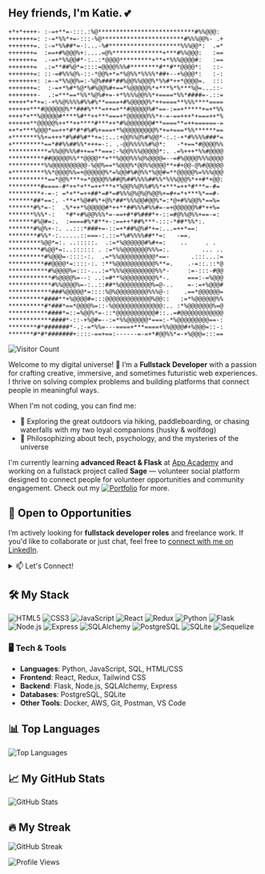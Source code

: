 ## Hey friends, I'm Katie. 💕

```plaintext
+*+*++++- :-=+**=-:::.:%@***************************#%%@@@:
+++++++=: :-=*%%*+=-:::-%@***********************#%%%@@%- .+
+++++++=. :-=*%%##*=-:...-%#********************%%%@@*:  .=*
+++++++=  :==+#%@@@%+:....=@%**************+***#%%@@@:   :==
+++++++=  .-=+*%%@@#*-:..:*@@@@*********+**+*%%%@@@@#:   :==
+++++++=  .:=**##%@*=::::=@@@@%%%#********#**#**@@@@*:   ::-
+++++++=: ::-=#%%%@%-::-*@@%+*=*%@%%*%%%%*##+--+%@@@*:   :-:
++++++++: :=-=*%%@@%=:-%@%###*##%@@%%@@@%*%%#*++*@@@@=.  :::
+++++++=:  :-=+*%#*%@*%#%@@%#+==*%@@@@@%*+***%*%***%@=...::-
++++++++-  .:=***==*%%*%@%#+=-+*%%%%@@%%*+====*%%*####=-.::=
+++++*+*+=:-+%%@%%%%#%%#%**====+#%@@@@@%*++====**%%%****====
++++++***#@@@@@@%**###%***=++=+**#@@@@@%#*==-:==+*****+=+*%%
++++*+**%@@@@@#****%#**++***===+*@@@@@@%%*+-=-==+++*+===++*%
++++++**@@@@@%++**++****#***++*#%@@@@@@@#**====**=++======-=
++*+***%@@@*==++*#*#*#%#%+===+*%@@@@@@@@@%*+=+===*%%******==
+*******%%+=+++*#%##%#**+=::..:+@@%%@%#%@@*-:.:-+*#%%%%###*=
+*********==*##%%##%%*+++=-:. .-@@%%%%%#%@*:   -*+==*#@@@@%%
***********=%%@@%%%#++==**===:-%@@%%%@@@@@*:. .=%+++*%%#@@@@
**********##@@@@@%%**@@@@**+**%@@@%%%@%@@@@=--=#%@@@@%%%@@@@
**********%%@@@@@@@@@@-%@@%==*%@@@%*@@%%@@@@**+#+@@-@%#@@@@@
+*********%%*@@@@%%=+@@@@@@%*=%@@#%#@%%*%@@#=**@@@@@%=%%%@@@
***********==*@@%***+=*@@@@%%##@%##%%%%##%%*%%%@@@%*++#*+@@:
*********#====-#*++*+**=++***+*%@@%%@%%#%%*+***=++*#***=-#=
*********+-=-: =*+**=++##*=#*=#%%%@%@%@%@@%+=#+=*+***%*==#-
*******##*==:. -**+*%@##%*+@%*##*%%%@@#@@%*=:*@+#%%@@%*==%=
*******#%*=-:  .%*++*%@@@@@#*++**##%%%#%%#=-=+@@@@@@%#*++%=
*******%%%*-:   *#*+#%@@%%%*=-==+#*#%###*+-::=#@%%@%%+==-=:
*******#%@#=:.  :====#%*#**+-:==++*##%***-:::-*##*%%*:.
*******#%@%+-:. ..:::*###+=-::=+*##%@%#*+=:...=++*==:
********#%%*-:......::===-:.::=*%#%%%%##**=:   -==.
*********%@@*=:. ..:::::.  .:=*%@@@@@@#%#+=:    ..     . .
*********#%@@*=:..:::::: . :=*%%@@@@@@@%%%=:.         ... ..
**********#%@@@=-::::-:.  .=*%%@@@@@@@@@@*==-      .:::...:=
**********##@@@@*=::::-:. :**%@@@@@@@@@@@%**=.    .-=::.::*@
***********#%@@@@%=:::-...:=*%%%@@@@@@@@@%%*-     :=-:::-#@@
************#%@@@@%=--: ..:=#**%@@@@@@@@@%*-.     ===:-=%@@@
************#%%@@@@%=-:..::##*%@@@@@@@@@%=@-..    =-:=+%@@@#
************###%@@@@@*=::::%@%@@@@@@@@@%%%@-:    .==*@@@@@@=
**********####**+%@@@@#=:::@@@@@@@@@@@@@%@@::   :=*%@@@@@@%%
**********#*###*==*@@@@%=::-%@@@@@@@@@@@@@@:.. :*%@@@@@@@%=@
***********####*=::=%@@%*=-::*@@@@@@@@@@@#::..=#@@@@@@@@@@@@
************####*-::-+%@#=--:=*%%@@@@@@*===:-*%@@@@@@@@@==-:
********#*#######*-.:-=*%%=---====+***====+%%@@@@#+%@@@=::-:
*******#*#*#######+::::-==+==:------=-=+*#@@%%*=-+%@@@=:::==
```

![Visitor Count](https://profile-counter.glitch.me/heykatie/count.svg)

Welcome to my digital universe! 🚀 I’m a **Fullstack Developer** with a passion for crafting creative, immersive, and sometimes futuristic web experiences. I thrive on solving complex problems and building platforms that connect people in meaningful ways.

When I'm not coding, you can find me:
- 🌄 Exploring the great outdoors via hiking, paddleboarding, or chasing waterfalls with my two loyal companions (husky & wolfdog)
- 💭 Philosophizing about tech, psychology, and the mysteries of the universe

I'm currently learning **advanced React & Flask** at [App Academy](https://www.appacademy.io/) and working on a fullstack project called **Sage** — volunteer social platform designed to connect people for volunteer opportunities and community engagement. Check out my       <a href='https://heykatie.github.io'><img alt='Portfolio' src='https://img.shields.io/badge/Portfolio-008080'></a> for more.

<!-- **Fun fact**: I have 5 cats and a dream to make a difference. -->


## 🚀 Open to Opportunities
I’m actively looking for **fullstack developer roles** and freelance work. If you'd like to collaborate or just chat, feel free to [connect with me on LinkedIn](https://www.linkedin.com/in/katieleonght/).

<details>
  <summary> 📫 Let's Connect! </summary>
    <p>
      </a>
  <!-- Linkedin -->
        <a href="https://www.linkedin.com/in/katieleonght/" target="_blank"><img alt="LinkedIn"
        src="https://img.shields.io/badge/-LinkedIn-blue?style=for-the-badge&logo=Linkedin&logoColor=white">
      </a>
    </p>
</details>

## 🛠️ My Stack
![HTML5](https://img.shields.io/badge/HTML5-E34F26?style=for-the-badge&logo=html5&logoColor=white)
![CSS3](https://img.shields.io/badge/CSS3-1572B6?style=for-the-badge&logo=css3&logoColor=white)
![JavaScript](https://img.shields.io/badge/JavaScript-F7DF1E?style=for-the-badge&logo=javascript&logoColor=black)
![React](https://img.shields.io/badge/React-61DAFB?style=for-the-badge&logo=react&logoColor=black)
![Redux](https://img.shields.io/badge/Redux-764ABC?style=for-the-badge&logo=redux&logoColor=white)
![Python](https://img.shields.io/badge/Python-3670A0?style=for-the-badge&logo=python&logoColor=ffdd54)
![Flask](https://img.shields.io/badge/Flask-000000?style=for-the-badge&logo=flask&logoColor=white)
![Node.js](https://img.shields.io/badge/Node.js-339933?style=for-the-badge&logo=node.js&logoColor=white)
![Express](https://img.shields.io/badge/Express-000000?style=for-the-badge&logo=express&logoColor=white)
![SQLAlchemy](https://img.shields.io/badge/SQLAlchemy-F80000?style=for-the-badge&logo=python&logoColor=white)
![PostgreSQL](https://img.shields.io/badge/PostgreSQL-4169E1?style=for-the-badge&logo=postgresql&logoColor=white)
![SQLite](https://img.shields.io/badge/SQLite-003B57?style=for-the-badge&logo=sqlite&logoColor=white)
![Sequelize](https://img.shields.io/badge/Sequelize-52B0E7?style=for-the-badge&logo=sequelize&logoColor=white)

<!-- # 🖥️ Frontend -->
<!-- ![TypeScript](https://img.shields.io/badge/TypeScript-007ACC?style=for-the-badge&logo=typescript&logoColor=white)
![TailwindCSS](https://img.shields.io/badge/TailwindCSS-06B6D4?style=for-the-badge&logo=tailwindcss&logoColor=white)
![SASS](https://img.shields.io/badge/SASS-CC6699?style=for-the-badge&logo=sass&logoColor=white) -->
<!-- # 🔥 Backend -->

### 🖥️ Tech & Tools
- **Languages**: Python, JavaScript, SQL, HTML/CSS
- **Frontend**: React, Redux, Tailwind CSS
- **Backend**: Flask, Node.js, SQLAlchemy, Express
- **Databases**: PostgreSQL, SQLite
- **Other Tools**: Docker, AWS, Git, Postman, VS Code

## 📊 Top Languages
![Top Languages](https://github-readme-stats.vercel.app/api/top-langs/?username=heykatie&layout=compact&theme=dark)


## 📈 My GitHub Stats
![GitHub Stats](https://github-readme-stats.vercel.app/api?username=heykatie&show_icons=true&theme=radical)
<!-- ![Trophy](https://github-profile-trophy.vercel.app/?username=heykatie&theme=radical) -->

## 🔥 My Streak
![GitHub Streak](https://streak-stats.demolab.com/?user=heykatie&theme=dark)


![Profile Views](https://komarev.com/ghpvc/?username=heykatie&color=008080&label=paw+prints&base=100)
<!-- style=for-the-badge -->

<!--
**heykatie/heykatie** is a ✨ _special_ ✨ repository because its `README.md` (this file) appears on your GitHub profile.

Here are some ideas to get you started:

- 🔭 I’m currently working on ...
- 🌱 I’m currently learning ...
- 👯 I’m looking to collaborate on ...
- 🤔 I’m looking for help with ...
- 💬 Ask me about ...
- 📫 How to reach me: ...
- 😄 Pronouns: ...
- ⚡ Fun fact: ...

## 🦄 Fun Facts About Me
- I have 5 cats and 2 dogs (a husky & a wolfdog). 🐕🐺🐈🐈🐈🐈🐈
- My dream is to own audiophile-quality speakers and drown in crystal-clear sound 🎧.
- I built my own custom van for traveling and adventuring 🚐.
- I love **philosophy** and can debate the nature of existence for hours 🧠.
- I recently picked up **pickleball** 🏓 — and I’m surprisingly good at it!

## 🔥 Featured Projects
🌌 **[Galactic Getaways](https://github.com/heykatie/galactic-getaways)**
> A futuristic Airbnb clone where aliens and intergalactic travelers book stays in mind-bending spaces.

- 🛠️ **Tech**: React, Flask, SQLAlchemy, Docker, AWS
- 🚀 **Features**: Secure authentication, user bookings, interactive spot listings
- 📸 **Preview**: ![Demo](./assets/galactic-getaways-demo.png)

🐟 **[Fish Escape Game](https://github.com/heykatie/fish-escape-game)**
> An underwater adventure game where you guide a fish through dangerous waters.

- 🛠️ **Tech**: Vanilla JavaScript, HTML, CSS
- 🎮 **Gameplay**: Dodge obstacles, collect treasures, and escape predators!
- 📸 **Preview**: ![Demo](./assets/fish-escape-game-demo.gif)

🌐 **[Airbnb API](https://github.com/heykatie/airbnb-api-project)**
> The backend logic of an Airbnb-like app.

- 🛠️ **Tech**: Express.js, PostgreSQL, REST API
- ⚙️ **Features**: CRUD operations for spots, bookings, and reviews.
-->
